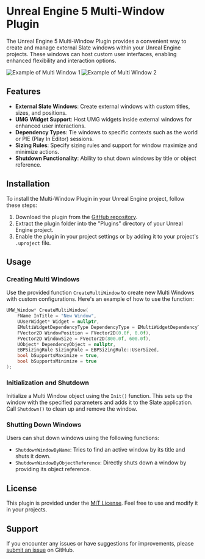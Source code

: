 # Unreal Engine 5 Multi-Window Plugin

The Unreal Engine 5 Multi-Window Plugin provides a convenient way to create and manage external Slate windows within your Unreal Engine projects. These windows can host custom user interfaces, enabling enhanced flexibility and interaction options.

![Example of Multi Window 1](https://i.imgur.com/DCLo9Lx.png)
![Example of Multi Window 2](https://i.imgur.com/btjW9MP.png)

## Features

- **External Slate Windows**: Create external windows with custom titles, sizes, and positions.
- **UMG Widget Support**: Host UMG widgets inside external windows for enhanced user interactions.
- **Dependency Types**: Tie windows to specific contexts such as the world or PIE (Play In Editor) sessions.
- **Sizing Rules**: Specify sizing rules and support for window maximize and minimize actions.
- **Shutdown Functionality**: Ability to shut down windows by title or object reference.

## Installation

To install the Multi-Window Plugin in your Unreal Engine project, follow these steps:

1. Download the plugin from the [GitHub repository](https://github.com/MrDrElliot/Multi-Window-Plugin).
2. Extract the plugin folder into the "Plugins" directory of your Unreal Engine project.
3. Enable the plugin in your project settings or by adding it to your project's `.uproject` file.

## Usage

### Creating Multi Windows

Use the provided function `CreateMultiWindow` to create new Multi Windows with custom configurations. Here's an example of how to use the function:


```cpp
UMW_Window* CreateMultiWindow(
    FName InTitle = "New Window",
    UUserWidget* Widget = nullptr,
    EMultiWidgetDependencyType DependencyType = EMultiWidgetDependencyType::World,
    FVector2D WindowPosition = FVector2D(0.0f, 0.0f),
    FVector2D WindowSize = FVector2D(800.0f, 600.0f),
    UObject* DependencyObject = nullptr,
    EBPSizingRule SizingRule = EBPSizingRule::UserSized,
    bool bSupportsMaximize = true,
    bool bSupportsMinimize = true
);
```

### Initialization and Shutdown

Initialize a Multi Window object using the `Init()` function. This sets up the window with the specified parameters and adds it to the Slate application. Call `Shutdown()` to clean up and remove the window.

### Shutting Down Windows

Users can shut down windows using the following functions:

- `ShutdownWindowByName`: Tries to find an active window by its title and shuts it down.
- `ShutdownWindowByObjectReference`: Directly shuts down a window by providing its object reference.

## License

This plugin is provided under the [MIT License](LICENSE). Feel free to use and modify it in your projects.

## Support

If you encounter any issues or have suggestions for improvements, please [submit an issue](https://github.com/MrDrElliot/Multi-Window-Plugin/issues) on GitHub.

